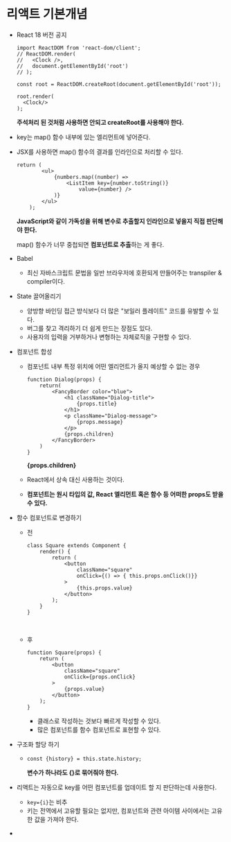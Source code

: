 # 리액트 기본개념

- React 18 버전 공지

  ```react
  import ReactDOM from 'react-dom/client';
  // ReactDOM.render(
  //   <Clock />,
  //   document.getElementById('root')
  // );

  const root = ReactDOM.createRoot(document.getElementById('root'));

  root.render(
    <Clock/>
  );
  ```

  **주석처리 된 것처럼 사용하면 안되고 createRoot를 사용해야 한다.**

- key는 map() 함수 내부에 있는 엘리먼트에 넣어준다.

- JSX를 사용하면 map() 함수의 결과를 인라인으로 처리할 수 있다.

  ```react
  return (
          <ul>
              {numbers.map((number) =>
                  <ListItem key={number.toString()}
                      value={number} />
              )}
          </ul>
      );
  ```

  **JavaScript와 같이 가독성을 위해 변수로 추출할지 인라인으로 넣을지 직접 판단해야 한다.**

  map() 함수가 너무 중첩되면 **컴포넌트로 추출**하는 게 좋다.

- Babel

  - 최신 자바스크립트 문법을 일반 브라우저에 호환되게 만들어주는 transpiler & compiler이다.

- State 끌어올리기

  - 양방향 바인딩 접근 방식보다 더 많은 "보일러 플레이트" 코드를 유발할 수 있다.
  - 버그를 찾고 격리하기 더 쉽게 만드는 장점도 있다.
  - 사용자의 입력을 거부하거나 변형하는 자체로직을 구현할 수 있다.

- 컴포넌트 합성

  - 컴포넌트 내부 특정 위치에 어떤 엘리먼트가 올지 예상할 수 없는 경우

    ```react
    function Dialog(props) {
        return(
            <FancyBorder color="blue">
                <h1 className="Dialog-title">
                    {props.title}
                </h1>
                <p className="Dialog-message">
                    {props.message}
                </p>
                {props.children}
            </FancyBorder>
        )
    }
    ```

    **{props.children}**

  - React에서 상속 대신 사용하는 것이다.

  - **컴포넌트는 원시 타입의 값, React 엘리먼트 혹은 함수 등 어떠한 props도 받을 수 있다.**

- 함수 컴포넌트로 변경하기

  - 전

    ```react
    class Square extends Component {
        render() {
            return (
                <button
                    className="square"
                    onClick={() => { this.props.onClick()}}
                >
                    {this.props.value}
                </button>
            );
        }
    }
    ```

    ​

  - 후

    ```react
    function Square(props) {
        return (
            <button
                className="square"
                onClick={props.onClick}
            >
                {props.value}
            </button>
        );
    }
    ```

    - 클래스로 작성하는 것보다 빠르게 작성할 수 있다.
    - 많은 컴포넌트를 함수 컴포넌트로 표현할 수 있다.

- 구조화 할당 하기

  - ```react
    const {history} = this.state.history;
    ```

    **변수가 하나라도 {}로 묶어줘야 한다.**

- 리액트는 자동으로 key를 어떤 컴포넌트를 업데이트 할 지 판단하는데 사용한다.

  - `key={i}`는 비추
  - 키는 전역에서 고유할 필요는 없지만, 컴포넌트와 관련 아이템 사이에서는 고유한 값을 가져야 한다.

- ​